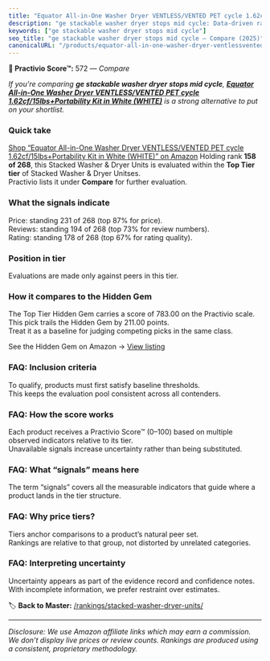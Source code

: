 ```yaml
---
title: "Equator All-in-One Washer Dryer VENTLESS/VENTED PET cycle 1.62cf/15lbs+Portability Kit in White (WHITE)"
description: "ge stackable washer dryer stops mid cycle: Data-driven ranking using the Practivio Score™. Positioned by quality, value, demand, findability, momentum."
keywords: ["ge stackable washer dryer stops mid cycle"]
seo_title: "ge stackable washer dryer stops mid cycle — Compare (2025)"
canonicalURL: "/products/equator-all-in-one-washer-dryer-ventlessvented-pet-cycle-162cf15lbsportability-kit-in-white-white-B0D5RNYG15/"
---
```


**🛒 Practivio Score™:** 572 — _Compare_


*If you're comparing **ge stackable washer dryer stops mid cycle**, **[Equator All-in-One Washer Dryer VENTLESS/VENTED PET cycle 1.62cf/15lbs+Portability Kit in White (WHITE)](https://www.amazon.com/dp/B0D5RNYG15?tag=practivio-20)** is a strong alternative to put on your shortlist.*
### Quick take
[Shop “Equator All-in-One Washer Dryer VENTLESS/VENTED PET cycle 1.62cf/15lbs+Portability Kit in White (WHITE)” on Amazon](https://www.amazon.com/dp/B0D5RNYG15?tag=practivio-20)
Holding rank **158 of 268**, this Stacked Washer & Dryer Units is evaluated within the **Top Tier tier** of Stacked Washer & Dryer Unitses.  
Practivio lists it under **Compare** for further evaluation.

### What the signals indicate
Price: standing 231 of 268 (top 87% for price).  
Reviews: standing 194 of 268 (top 73% for review numbers).  
Rating: standing 178 of 268 (top 67% for rating quality).  

### Position in tier
Evaluations are made only against peers in this tier.

### How it compares to the Hidden Gem
The Top Tier Hidden Gem carries a score of 783.00 on the Practivio scale.  
This pick trails the Hidden Gem by 211.00 points.  
Treat it as a baseline for judging competing picks in the same class.  

See the Hidden Gem on Amazon → [View listing](https://www.amazon.com/dp/B0D4282T95?tag=practivio-20)

### FAQ: Inclusion criteria
To qualify, products must first satisfy baseline thresholds.  
This keeps the evaluation pool consistent across all contenders.

### FAQ: How the score works
Each product receives a Practivio Score™ (0–100) based on multiple observed indicators relative to its tier.  
Unavailable signals increase uncertainty rather than being substituted.

### FAQ: What “signals” means here
The term “signals” covers all the measurable indicators that guide where a product lands in the tier structure.

### FAQ: Why price tiers?
Tiers anchor comparisons to a product’s natural peer set.  
Rankings are relative to that group, not distorted by unrelated categories.

### FAQ: Interpreting uncertainty
Uncertainty appears as part of the evidence record and confidence notes.  
With incomplete information, we prefer restraint over estimates.

<!-- Missing template for Compare/CompareWithinPriceClass -->


🏷️ **Back to Master:** [/rankings/stacked-washer-dryer-units/](/rankings/stacked-washer-dryer-units/)

---
_Disclosure: We use Amazon affiliate links which may earn a commission. We don’t display live prices or review counts. Rankings are produced using a consistent, proprietary methodology._
